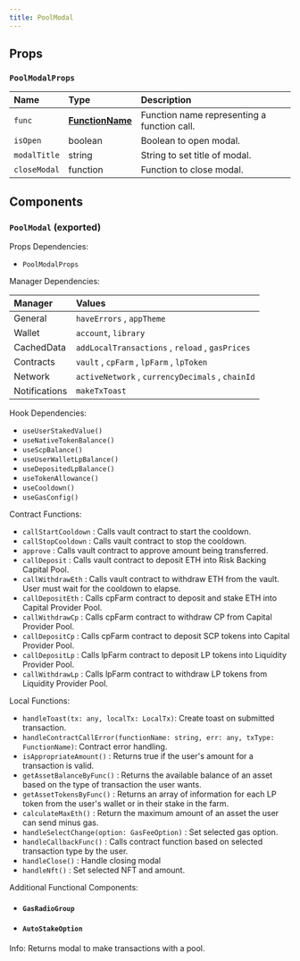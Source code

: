 ```yaml
---
title: PoolModal
---
```


## Props

### `PoolModalProps`

| Name | Type | Description                                                          |
| :--- | :--- | :------------------------------------------------------------------- |
| `func` | [**FunctionName**](/docs/dev-docs/frontend/constants/enums#functionname-exported) | Function name representing a function call.
| `isOpen` | boolean | Boolean to open modal.
| `modalTitle` | string | String to set title of modal.
| `closeModal` | function | Function to close modal.

## Components

### `PoolModal` (exported)

Props Dependencies:

- `PoolModalProps`

Manager Dependencies:

| Manager | Values                                                          |
| :--- | :------------------------------------------------------------------- |
| General | `haveErrors` , `appTheme`
| Wallet | `account`, `library`
| CachedData | `addLocalTransactions` , `reload` , `gasPrices`
| Contracts | `vault` , `cpFarm` , `lpFarm` , `lpToken`
| Network | `activeNetwork` , `currencyDecimals` , `chainId`
| Notifications | `makeTxToast`

Hook Dependencies:

- `useUserStakedValue()`
- `useNativeTokenBalance()`
- `useScpBalance()`
- `useUserWalletLpBalance()`
- `useDepositedLpBalance()`
- `useTokenAllowance()`
- `useCooldown()`
- `useGasConfig()`

Contract Functions:

- `callStartCooldown` : Calls vault contract to start the cooldown.
- `callStopCooldown` : Calls vault contract to stop the cooldown.
- `approve` : Calls vault contract to approve amount being transferred.
- `callDeposit` : Calls vault contract to deposit ETH into Risk Backing Capital Pool.
- `callWithdrawEth` : Calls vault contract to withdraw ETH from the vault. User must wait for the cooldown to elapse.
- `callDepositEth` : Calls cpFarm contract to deposit and stake ETH into Capital Provider Pool.
- `callWithdrawCp` : Calls cpFarm contract to withdraw CP from Capital Provider Pool.
- `callDepositCp` : Calls cpFarm contract to deposit SCP tokens into Capital Provider Pool.
- `callDepositLp` : Calls lpFarm contract to deposit LP tokens into Liquidity Provider Pool.
- `callWithdrawLp` : Calls lpFarm contract to withdraw LP tokens from Liquidity Provider Pool.


Local Functions:

- `handleToast(tx: any, localTx: LocalTx)`: Create toast on submitted transaction.
- `handleContractCallError(functionName: string, err: any, txType: FunctionName)`: Contract error handling.
- `isAppropriateAmount()` : Returns true if the user's amount for a transaction is valid.
- `getAssetBalanceByFunc()` : Returns the available balance of an asset based on the type of transaction the user wants.
- `getAssetTokensByFunc()` : Returns an array of information for each LP token from the user's wallet or in their stake in the farm.
- `calculateMaxEth()` : Return the maximum amount of an asset the user can send minus gas.
- `handleSelectChange(option: GasFeeOption)` : Set selected gas option.
- `handleCallbackFunc()` : Calls contract function based on selected transaction type by the user.
- `handleClose()` : Handle closing modal
- `handleNft()` : Set selected NFT and amount. 

Additional Functional Components:

- #### `GasRadioGroup`

- #### `AutoStakeOption`

Info: Returns modal to make transactions with a pool.
